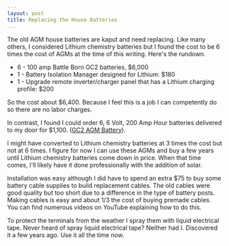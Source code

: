 ```yaml
---
layout: post  
title: Replacing the House Batteries
...
```


The old AGM house batteries are kaput and need replacing. Like many others, I considered Lithium chemistry batteries but I found the cost to be 6 times the cost of AGMs at the time of this writing. Here's the rundown.

- 6 - 100 amp Battle Born GC2 batteries, $6,000
- 1 - Battery Isolation Manager designed for Lithium: $180
- 1 - Upgrade remote inverter/charger panel that has a Lithium charging profile: $200

So the cost about $6,400. Because I feel this is a job I can competently do so there are no labor charges.

In contrast, I found I could order 6, 6 Volt, 200 Amp Hour batteries delivered to my door for $1,100. ([GC2 AGM Battery](https://www.solar-electric.com/upg-gc2-agm-deep-cycle-battery.html)).

I might have converted to Lithium chemistry batteries at 3 times the cost but not at 6 times. I figure for now I can use these AGMs and buy a few years until Lithium chemistry batteries come down in price. When that time comes, I'll likely have it done professionally with the addition of solar.

Installation was easy although I did have to spend an extra $75 to buy some battery cable supplies to build replacement cables. The old cables were good quality but too short due to a difference in the type of battery posts. Making cables is easy and about 1/3 the cost of buying premade cables.  You can find numerous videos on YouTube explaining how to do this.

To protect the terminals from the weather I spray them with liquid electrical tape. Never heard of spray liquid electrical tape? Neither had I. Discovered it a few years ago. Use it all the time now.
